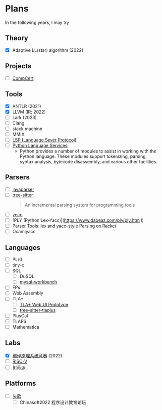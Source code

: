 # Plans

In the following years, I may try

## Theory
- [x] Adaptive LL(star) algorithm (2022)

## Projects
- [ ] [CompCert](https://compcert.org/)

## Tools
- [x] ANTLR (2021)
- [x] LLVM (IR; 2022)
- [ ] Lark (2023)
- [ ] Clang
- [ ] stack machine
- [ ] MMIX
- [ ] [LSP (Language Sever Protocol)](https://langserver.org/)
- [ ] [Python Language Services](https://docs.python.org/3/library/language.html)
  - Python provides a number of modules to assist in working with the Python language. These modules support tokenizing, parsing, syntax analysis, bytecode disassembly, and various other facilities.

## Parsers
- [ ] [javaparser](https://javaparser.org/)
- [ ] [tree-sitter](https://github.com/tree-sitter/tree-sitter)
  > An incremental parsing system for programming tools
- [ ] [yecc](https://www.erlang.org/doc/man/yecc.html)
- [ ] [PLY (Python Lex-Yacc)](https://www.dabeaz.com/ply/ply.htm	l)
- [ ] [Parser Tools: lex and yacc-style Parsing on Racket](https://docs.racket-lang.org/parser-tools/index.html)
- [ ] Ocamlyacc

## Languages
- [ ] PL/0
- [ ] tiny-c
- [ ] SQL
  - [ ] DuSQL
  - [ ] [mysql-workbench](https://github.com/mysql/mysql-workbench)
- [ ] FPs
- [ ] Web Assembly
- [ ] TLA+
  - [ ] [TLA+ Web UI Prototype](https://github.com/will62794/tla-web)
  - [ ] [tree-sitter-tlaplus](https://github.com/tlaplus-community/tree-sitter-tlaplus)
- [ ] PlusCal
- [ ] TLAPS
- [ ] Mathematica

## Labs
- [x] [编译原理系统竞赛](https://compiler.educg.net/) (2022)
- [ ] [RISC-V](https://en.wikipedia.org/wiki/RISC-V)
- [ ] 树莓派

## Platforms
- [ ] [头歌](https://www.educoder.net/)
  - [ ] Chinasoft2022 程序设计教育论坛